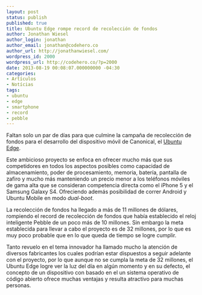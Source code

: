 ```yaml
---
layout: post
status: publish
published: true
title: Ubuntu Edge rompe record de recolección de fondos
author: Jonathan Wiesel
author_login: jonathan
author_email: jonathan@codehero.co
author_url: http://jonathanwiesel.com/
wordpress_id: 2000
wordpress_url: http://codehero.co/?p=2000
date: 2013-08-19 00:08:07.000000000 -04:30
categories:
- Artículos
- Notícias
tags:
- ubuntu
- edge
- smartphone
- record
- pebble
---
```

<p>Faltan solo un par de días para que culmine la campaña de recolección de fondos para el desarrollo del dispositivo móvil de Canonical, el <a href="http://www.indiegogo.com/projects/ubuntu-edge">Ubuntu Edge</a>.</p>

<p>Este ambicioso proyecto se enfoca en ofrecer mucho más que sus competidores en todos los aspectos posibles como capacidad de almacenamiento, poder de procesamiento, memoria, batería, pantalla de zafiro y mucho más manteniendo un precio menor a los teléfonos móviles de gama alta que se consideran competencia directa como el iPhone 5 y el Samsung Galaxy S4. Ofreciendo además posibilidad de correr Android y Ubuntu Mobile en modo <em>dual-boot</em>.</p>

<p>La recolección de fondos ha llegado a más de 11 millones de dólares, rompiendo el record de recolección de fondos que había establecido el reloj inteligente Pebble de un poco más de 10 millones. Sin embargo la meta establecida para llevar a cabo el proyecto es de 32 millones, por lo que es muy poco probable que en lo que queda de tiempo se logre cumplir.</p>

<p>Tanto revuelo en el tema innovador ha llamado mucho la atención de diversos fabricantes los cuales podrían estar dispuestos a seguir adelante con el proyecto, por lo que aunque no se cumpla la meta de 32 millones, el Ubuntu Edge logre ver la luz del día en algún momento y en su defecto, el concepto de un dispositivo con basado en el un sistema operativo de código abierto ofrece muchas ventajas y resulta atractivo para muchas personas.</p>
